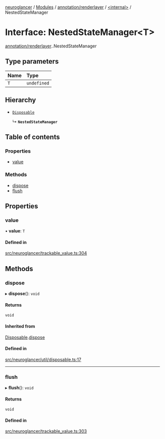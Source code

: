 [neuroglancer](../README.md) / [Modules](../modules.md) / [annotation/renderlayer](../modules/annotation_renderlayer.md) / [<internal\>](../modules/annotation_renderlayer._internal_.md) / NestedStateManager

# Interface: NestedStateManager<T\>

[annotation/renderlayer](../modules/annotation_renderlayer.md).[<internal>](../modules/annotation_renderlayer._internal_.md).NestedStateManager

## Type parameters

| Name | Type |
| :------ | :------ |
| `T` | `undefined` |

## Hierarchy

- [`Disposable`](util_disposable.Disposable.md)

  ↳ **`NestedStateManager`**

## Table of contents

### Properties

- [value](annotation_renderlayer._internal_.NestedStateManager.md#value)

### Methods

- [dispose](annotation_renderlayer._internal_.NestedStateManager.md#dispose)
- [flush](annotation_renderlayer._internal_.NestedStateManager.md#flush)

## Properties

### value

• **value**: `T`

#### Defined in

[src/neuroglancer/trackable_value.ts:304](https://github.com/ActiveBrainAtlas2/neuroglancer/blob/1beb5d34/src/neuroglancer/trackable_value.ts#L304)

## Methods

### dispose

▸ **dispose**(): `void`

#### Returns

`void`

#### Inherited from

[Disposable](util_disposable.Disposable.md).[dispose](util_disposable.Disposable.md#dispose)

#### Defined in

[src/neuroglancer/util/disposable.ts:17](https://github.com/ActiveBrainAtlas2/neuroglancer/blob/1beb5d34/src/neuroglancer/util/disposable.ts#L17)

___

### flush

▸ **flush**(): `void`

#### Returns

`void`

#### Defined in

[src/neuroglancer/trackable_value.ts:303](https://github.com/ActiveBrainAtlas2/neuroglancer/blob/1beb5d34/src/neuroglancer/trackable_value.ts#L303)
